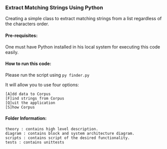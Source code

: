 ### Extract Matching Strings Using Python

Creating a simple class to extract matching strings from a list regardless of the characters order.

#### Pre-requisites:
One must have Python installed in his local system for executing this code easily. 

#### How to run this code:
Please run the script using 
```py finder.py```

It will allow you to use four options: 

```
[A]dd data to Corpus 
[F]ind strings from Corpus
[Q]uit the application
[S]how Corpus
```

#### Folder Information:
```
theory : contains high level description.
diagram : contains block and system architecture diagram.
scripts : contains script of the desired functionality.
tests : contains unittests
```

